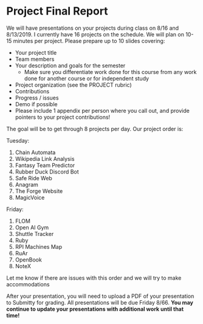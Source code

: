 # Project Final Report

We will have presentations on your projects during class on 8/16 and 8/13/2019. I currently have 16 projects on the schedule. We will plan on 10-15 minutes per project. Please prepare up to 10 slides covering:

* Your project title
* Team members
* Your description and goals for the semester
    * Make sure you differentiate work done for this course from any work done for another course or for independent study
* Project organization (see the PROJECT rubric)
* Contributions 
* Progress / issues 
* Demo if possible
* Please include 1 appendix per person where you call out, and provide pointers to your project contributions!

The goal will be to get through 8 projects per day. Our project order is:

Tuesday:

1. Chain Automata
1. Wikipedia Link Analysis
1. Fantasy Team Predictor
1. Rubber Duck Discord Bot
1. Safe Ride Web
1. Anagram
1. The Forge Website
1. MagicVoice

Friday:

1. FLOM
1. Open AI Gym
1. Shuttle Tracker
1. Ruby
1. RPI Machines Map
1. RuAr
1. OpenBook
1. NoteX

Let me know if there are issues with this order and we will try to make accommodations 

After your presentation, you will need to upload a PDF of your presentation to Submitty for grading. All presentations will be due Friday 8/66. **You may continue to update your presentations with additional work until that time!**

 
